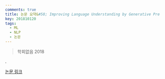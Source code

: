 ```yaml
---
comments: true
title: 논문 요약&#58; Improving Language Understanding by Generative Pre-Training
key: 201810120
tags:
  - ML
  - NLP
  - 논문
---
```


> 학회없음 2018
 
.

<!--more-->

[논문 링크](https://s3-us-west-2.amazonaws.com/openai-assets/research-covers/language-unsupervised/language_understanding_paper.pdf)

